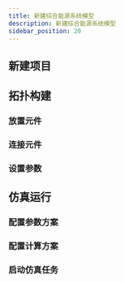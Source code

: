 ```yaml
---
title: 新建综合能源系统模型
description: 新建综合能源系统模型
sidebar_position: 20
---
```


## 新建项目

## 拓扑构建

### 放置元件

### 连接元件

### 设置参数

## 仿真运行

### 配置参数方案

### 配置计算方案

### 启动仿真任务